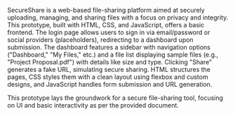 SecureShare is a web-based file-sharing platform aimed at securely uploading, managing, and sharing files with a focus on privacy and integrity. This prototype, built with HTML, CSS, and JavaScript, offers a basic frontend. The login page allows users to sign in via email/password or social providers (placeholders), redirecting to a dashboard upon submission. The dashboard features a sidebar with navigation options ("Dashboard," "My Files," etc.) and a file list displaying sample files (e.g., "Project Proposal.pdf") with details like size and type. Clicking "Share" generates a fake URL, simulating secure sharing. HTML structures the pages, CSS styles them with a clean layout using flexbox and custom designs, and JavaScript handles form submission and URL generation.

This prototype lays the groundwork for a secure file-sharing tool, focusing on UI and basic interactivity as per the provided document.
